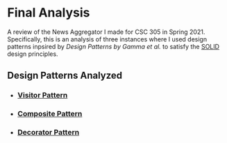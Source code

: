# Final Analysis

A review of the News Aggregator I made for CSC 305 in Spring 2021. Specifically,
this is an analysis of three instances where I used design patterns inpsired by
*Design Patterns by Gamma et al.* to satisfy the
[SOLID](https://en.wikipedia.org/wiki/SOLID) design principles.

## Design Patterns Analyzed
* ### <i class="fas fa-globe-americas" style="color:#FA023C"></i> [**Visitor Pattern**](visitor.md)
* ### <i class="fas fa-puzzle-piece" style="color:#FA023C"></i> [**Composite Pattern**](composite.md)
* ### <i class="fas fa-hat-wizard" style="color:#FA023C"></i> [**Decorator Pattern**](decorator.md)
